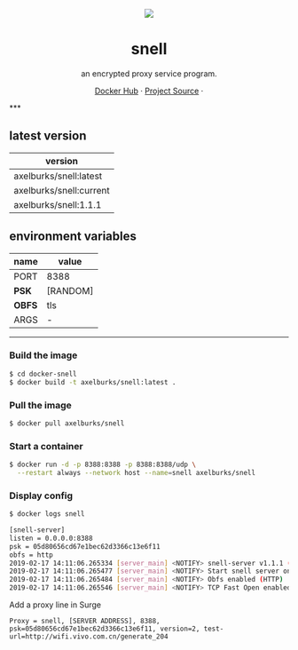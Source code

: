 <p align="center">
<a href="https://hub.docker.com/r/axelburks/snell">
<img src="https://user-images.githubusercontent.com/2666735/52914184-588a8380-3300-11e9-8f29-d6d3adc9bd05.png" />
</a>
</p>

<h1 align="center">snell</h1>

<p align="center">an encrypted proxy service program.</p>

<p align=center>
<a href="https://hub.docker.com/r/axelburks/snell">Docker Hub</a> ·
<a href="https://github.com/surge-networks/snell">Project Source</a> ·
</p>
***

## latest version

|version|
|---|
|axelburks/snell:latest|
|axelburks/snell:current|
|axelburks/snell:1.1.1|


## environment variables

|name|value|
|---|---|
|PORT|8388|
|**PSK**|[RANDOM]|
|**OBFS**|tls|
|ARGS|-|

***

### Build the image
```bash
$ cd docker-snell
$ docker build -t axelburks/snell:latest .
```

### Pull the image

```bash
$ docker pull axelburks/snell
```

### Start a container

```bash
$ docker run -d -p 8388:8388 -p 8388:8388/udp \
  --restart always --network host --name=snell axelburks/snell
```

### Display config

```bash
$ docker logs snell

[snell-server]
listen = 0.0.0.0:8388
psk = 05d80656cd67e1bec62d3366c13e6f11
obfs = http
2019-02-17 14:11:06.265334 [server_main] <NOTIFY> snell-server v1.1.1 (Mar  5 2019 13:50:05)
2019-02-17 14:11:06.265477 [server_main] <NOTIFY> Start snell server on 0.0.0.0:8388
2019-02-17 14:11:06.265484 [server_main] <NOTIFY> Obfs enabled (HTTP)
2019-02-17 14:11:06.265546 [server_main] <NOTIFY> TCP Fast Open enabled
```

Add a proxy line in Surge

`Proxy = snell, [SERVER ADDRESS], 8388, psk=05d80656cd67e1bec62d3366c13e6f11, version=2, test-url=http://wifi.vivo.com.cn/generate_204`
